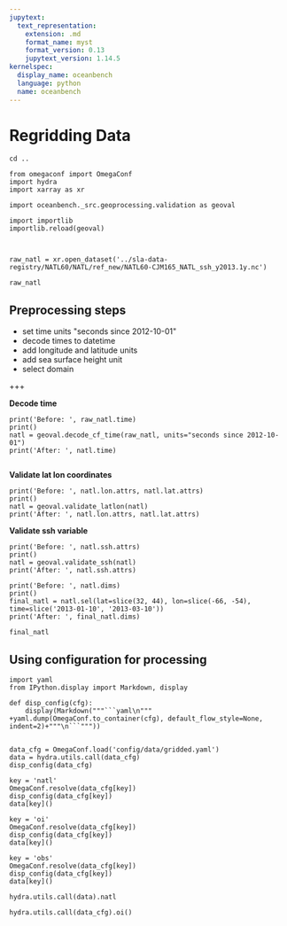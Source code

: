 ```yaml
---
jupytext:
  text_representation:
    extension: .md
    format_name: myst
    format_version: 0.13
    jupytext_version: 1.14.5
kernelspec:
  display_name: oceanbench
  language: python
  name: oceanbench
---
```


# Regridding Data

```{code-cell} ipython3
cd ..
```

```{code-cell} ipython3
from omegaconf import OmegaConf
import hydra
import xarray as xr

import oceanbench._src.geoprocessing.validation as geoval
```

```{code-cell} ipython3
import importlib
importlib.reload(geoval)
```

```{code-cell} ipython3

```

```{code-cell} ipython3

```

```{code-cell} ipython3
raw_natl = xr.open_dataset('../sla-data-registry/NATL60/NATL/ref_new/NATL60-CJM165_NATL_ssh_y2013.1y.nc')
```

```{code-cell} ipython3
raw_natl
```

## Preprocessing steps
- set time units "seconds since 2012-10-01"
- decode times to datetime
- add longitude and latitude units
- add sea surface height unit
- select domain

+++

**Decode time**

```{code-cell} ipython3
print('Before: ', raw_natl.time)
print()
natl = geoval.decode_cf_time(raw_natl, units="seconds since 2012-10-01")
print('After: ', natl.time)
                      
```

**Validate lat lon coordinates**

```{code-cell} ipython3
print('Before: ', natl.lon.attrs, natl.lat.attrs)
print()
natl = geoval.validate_latlon(natl)
print('After: ', natl.lon.attrs, natl.lat.attrs)
```

**Validate ssh variable**

```{code-cell} ipython3
print('Before: ', natl.ssh.attrs)
print()
natl = geoval.validate_ssh(natl)
print('After: ', natl.ssh.attrs)

```

```{code-cell} ipython3
print('Before: ', natl.dims)
print()
final_natl = natl.sel(lat=slice(32, 44), lon=slice(-66, -54), time=slice('2013-01-10', '2013-03-10'))
print('After: ', final_natl.dims)
```

```{code-cell} ipython3
final_natl
```

## Using configuration for processing

```{code-cell} ipython3
import yaml
from IPython.display import Markdown, display

def disp_config(cfg):
    display(Markdown("""```yaml\n""" +yaml.dump(OmegaConf.to_container(cfg), default_flow_style=None, indent=2)+"""\n```"""))
```

```{code-cell} ipython3

```

```{code-cell} ipython3
data_cfg = OmegaConf.load('config/data/gridded.yaml')
data = hydra.utils.call(data_cfg)
disp_config(data_cfg)
```

```{code-cell} ipython3
key = 'natl'
OmegaConf.resolve(data_cfg[key])
disp_config(data_cfg[key])
data[key]()
```

```{code-cell} ipython3
key = 'oi'
OmegaConf.resolve(data_cfg[key])
disp_config(data_cfg[key])
data[key]()
```

```{code-cell} ipython3
key = 'obs'
OmegaConf.resolve(data_cfg[key])
disp_config(data_cfg[key])
data[key]()
```

```{code-cell} ipython3
hydra.utils.call(data).natl
```

```{code-cell} ipython3
hydra.utils.call(data_cfg).oi()
```

```{code-cell} ipython3

```
